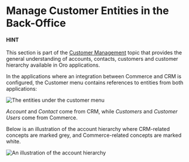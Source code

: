 <!-- meta: description = Extensive documentation on accounts, contacts, customers, customer groups, customer users, and user roles management for the OroCommerce and OroCRM back-office users -->

<a id="user-guide-customer-entities"></a>

# Manage Customer Entities in the Back-Office

#### HINT
This section is part of the [Customer Management](../../concept-guides/customers/index.md#concept-guide-customers) topic that provides the general understanding of accounts, contacts, customers and customer hierarchy available in Oro applications.

In the applications where an integration between Commerce and CRM is configured, the Customer menu contains references to entities from both applications:

![The entities under the customer menu](user/img/customers/accounts/customers_menu.png)

*Account* and *Contact* come from CRM, while *Customers* and *Customer Users* come from Commerce.

Below is an illustration of the account hierarchy where CRM-related concepts are marked grey, and Commerce-related concepts are marked white.

![An illustration of the account hierarchy](user/img/customers/accounts/account_customer_schema.png)
